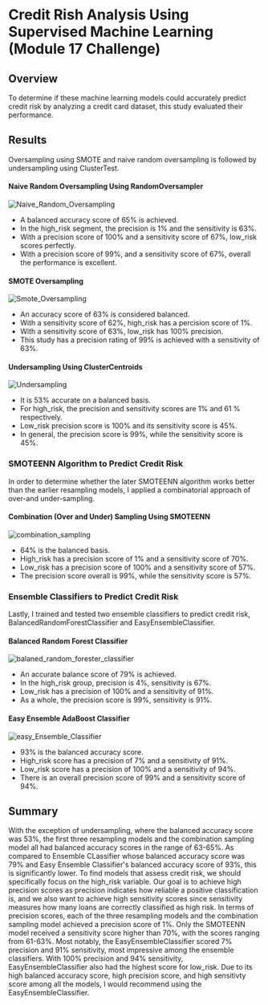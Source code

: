 # Credit Rish Analysis Using Supervised Machine Learning (Module 17 Challenge)

## Overview
To determine if these machine learning models could accurately predict credit risk by analyzing a credit card dataset, this study evaluated their performance.

## Results

Oversampling using SMOTE and naive random oversampling is followed by undersampling using ClusterTest. 

#### Naive Random Oversampling Using RandomOversampler

![Naive_Random_Oversampling](https://user-images.githubusercontent.com/99752443/177029636-a21c4d0d-d3c0-4d13-b1ac-8116bd2db49b.png)

- A balanced accuracy score of 65% is achieved. 
- In the high_risk segment, the precision is 1% and the sensitivity is 63%. 
- With a precision score of 100% and a sensitivity score of 67%, low_risk scores perfectly. 
- With a precision score of 99%, and a sensitivity score of 67%, overall the performance is excellent. 

#### SMOTE Oversampling

![Smote_Oversampling](https://user-images.githubusercontent.com/99752443/177029647-38752f48-9769-4216-8897-a15224b7cc8e.png)

- An accuracy score of 63% is considered balanced.
- With a sensitivity score of 62%, high_risk has a percision score of 1%.
- With a sensitivity score of 63%, low_risk has 100% precision.
- This study has a precision rating of 99% is achieved with a sensitivity of 63%.

#### Undersampling Using ClusterCentroids

![Undersampling](https://user-images.githubusercontent.com/99752443/177029653-d07bfe21-b231-4c61-a2ef-d944eda98377.png)

- It is 53% accurate on a balanced basis.
- For high_risk, the precision and sensitivity scores are 1% and 61 % respectively.
- Low_risk precision score is 100% and its sensitivity score is 45%.
- In general, the precision score is 99%, while the sensitivity score is 45%.

### SMOTEENN Algorithm to Predict Credit Risk
In order to determine whether the later SMOTEENN algorithm works better than the earlier resampling models, I applied a combinatorial approach of over-and under-sampling.

#### Combination (Over and Under) Sampling Using SMOTEENN

![combination_sampling](https://user-images.githubusercontent.com/99752443/177029680-e0bed5c3-fc40-4c28-ad56-ebf5313262f6.png)

- 64% is the balanced basis.
- High_risk has a precision score of 1% and a sensitivity score of 70%.
- Low_risk has a precision score of 100% and a sensitivity score of 57%.
- The precision score overall is 99%, while the sensitivity score is 57%.

### Ensemble Classifiers to Predict Credit Risk
Lastly, I trained and tested two ensemble classifiers to predict credit risk, BalancedRandomForestClassifier and EasyEnsembleClassifier.

#### Balanced Random Forest Classifier

![balaned_random_forester_classifier](https://user-images.githubusercontent.com/99752443/177029692-daa607f3-94d8-4cb0-8018-df175bc74272.png)

- An accurate balance score of 79% is achieved.
- In the high_risk group, precision is 4%, sensitivity is 67%.
- Low_risk has a precision of 100% and a sensitivity of 91%.
- As a whole, the precision score is 99%, sensitivity is 91%. 

#### Easy Ensemble AdaBoost Classifier

![easy_Ensemble_Classifier](https://user-images.githubusercontent.com/99752443/177029704-01a75338-f51b-438c-9a1c-a0de5d9da3ec.png)

- 93% is the balanced accuracy score.
- High_risk score has a precision of 7% and a sensitivity of 91%.
- Low_risk score has a precision of 100% and a sensitivity of 94%.
- There is an overall precision score of 99% and a sensitivity score of 94%.

## Summary
With the exception of undersampling, where the balanced accuracy score was 53%, the first three resampling models and the combination sampling model all had balanced accuracy scores in the range of 63-65%. As compared to Ensemble CLassifier whose balanced accuracy score was 79% and Easy Ensemble Classifier's balanced accuracy score of 93%, this is significantly lower. To find models that assess credit risk, we should specifically focus on the high_risk variable. Our goal is to achieve high precision scores as precision indicates how reliable a positive classification is, and we also want to achieve high sensitivity scores since sensitivity measures how many loans are correctly classified as high risk. In terms of precision scores, each of the three resampling models and the combination sampling model achieved a precision score of 1%. Only the SMOTEENN model received a sensitivity score higher than 70%, with the scores ranging from 61-63%. Most notably, the EasyEnsembleClassifier scored 7% precision and 91% sensitivity, most impressive among the ensemble classifiers. With 100% precision and 94% sensitivity, EasyEnsembleClassifier also had the highest score for low_risk. Due to its high balanced accuracy score, high precision score, and high sensitivty score among all the models, I would recommend using the EasyEnsembleClassifier.
